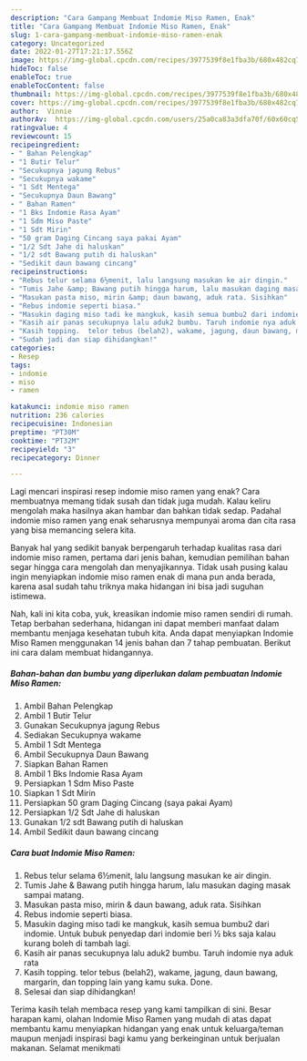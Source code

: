 ```yaml
---
description: "Cara Gampang Membuat Indomie Miso Ramen, Enak"
title: "Cara Gampang Membuat Indomie Miso Ramen, Enak"
slug: 1-cara-gampang-membuat-indomie-miso-ramen-enak
category: Uncategorized
date: 2022-01-27T17:21:17.556Z
image: https://img-global.cpcdn.com/recipes/3977539f8e1fba3b/680x482cq70/indomie-miso-ramen-foto-resep-utama.jpg
hideToc: false
enableToc: true
enableTocContent: false
thumbnail: https://img-global.cpcdn.com/recipes/3977539f8e1fba3b/680x482cq70/indomie-miso-ramen-foto-resep-utama.jpg
cover: https://img-global.cpcdn.com/recipes/3977539f8e1fba3b/680x482cq70/indomie-miso-ramen-foto-resep-utama.jpg
author:  Vinnie
authorAv:  https://img-global.cpcdn.com/users/25a0ca83a3dfa70f/60x60cq50/avatar.jpg
ratingvalue: 4
reviewcount: 15
recipeingredient:
- " Bahan Pelengkap"
- "1 Butir Telur"
- "Secukupnya jagung Rebus"
- "Secukupnya wakame"
- "1 Sdt Mentega"
- "Secukupnya Daun Bawang"
- " Bahan Ramen"
- "1 Bks Indomie Rasa Ayam"
- "1 Sdm Miso Paste"
- "1 Sdt Mirin"
- "50 gram Daging Cincang saya pakai Ayam"
- "1/2 Sdt Jahe di haluskan"
- "1/2 sdt Bawang putih di haluskan"
- "Sedikit daun bawang cincang"
recipeinstructions:
- "Rebus telur selama 6½menit, lalu langsung masukan ke air dingin."
- "Tumis Jahe &amp; Bawang putih hingga harum, lalu masukan daging masak sampai matang."
- "Masukan pasta miso, mirin &amp; daun bawang, aduk rata. Sisihkan"
- "Rebus indomie seperti biasa."
- "Masukin daging miso tadi ke mangkuk, kasih semua bumbu2 dari indomie.  Untuk bubuk penyedap dari indomie beri ½ bks saja kalau kurang boleh di tambah lagi."
- "Kasih air panas secukupnya lalu aduk2 bumbu. Taruh indomie nya aduk rata"
- "Kasih topping.  telor tebus (belah2), wakame, jagung, daun bawang, margarin, dan topping lain yang kamu suka.  Done."
- "Sudah jadi dan siap dihidangkan!"
categories:
- Resep
tags:
- indomie
- miso
- ramen

katakunci: indomie miso ramen 
nutrition: 236 calories
recipecuisine: Indonesian
preptime: "PT30M"
cooktime: "PT32M"
recipeyield: "3"
recipecategory: Dinner

---
```



Lagi mencari inspirasi resep indomie miso ramen yang enak? Cara membuatnya memang tidak susah dan tidak juga mudah. Kalau keliru mengolah maka hasilnya akan hambar dan bahkan tidak sedap. Padahal indomie miso ramen yang enak seharusnya mempunyai aroma dan cita rasa yang bisa memancing selera kita.




Banyak hal yang sedikit banyak berpengaruh terhadap kualitas rasa dari indomie miso ramen, pertama dari jenis bahan, kemudian pemilihan bahan segar hingga cara mengolah dan menyajikannya. Tidak usah pusing kalau ingin menyiapkan indomie miso ramen enak di mana pun anda berada, karena asal sudah tahu triknya maka hidangan ini bisa jadi suguhan istimewa.


Nah, kali ini kita coba, yuk, kreasikan indomie miso ramen sendiri di rumah. Tetap berbahan sederhana, hidangan ini dapat memberi manfaat dalam membantu menjaga kesehatan tubuh kita. Anda dapat menyiapkan Indomie Miso Ramen menggunakan 14 jenis bahan dan 7 tahap pembuatan. Berikut ini cara dalam membuat hidangannya.

<!--inarticleads1-->

##### Bahan-bahan dan bumbu yang diperlukan dalam pembuatan Indomie Miso Ramen:

1. Ambil  Bahan Pelengkap
1. Ambil 1 Butir Telur
1. Gunakan Secukupnya jagung Rebus
1. Sediakan Secukupnya wakame
1. Ambil 1 Sdt Mentega
1. Ambil Secukupnya Daun Bawang
1. Siapkan  Bahan Ramen
1. Ambil 1 Bks Indomie Rasa Ayam
1. Persiapkan 1 Sdm Miso Paste
1. Siapkan 1 Sdt Mirin
1. Persiapkan 50 gram Daging Cincang (saya pakai Ayam)
1. Persiapkan 1/2 Sdt Jahe di haluskan
1. Gunakan 1/2 sdt Bawang putih di haluskan
1. Ambil Sedikit daun bawang cincang




<!--inarticleads2-->

##### Cara buat Indomie Miso Ramen:

1. Rebus telur selama 6½menit, lalu langsung masukan ke air dingin.
1. Tumis Jahe &amp; Bawang putih hingga harum, lalu masukan daging masak sampai matang.
1. Masukan pasta miso, mirin &amp; daun bawang, aduk rata. Sisihkan
1. Rebus indomie seperti biasa.
1. Masukin daging miso tadi ke mangkuk, kasih semua bumbu2 dari indomie.  Untuk bubuk penyedap dari indomie beri ½ bks saja kalau kurang boleh di tambah lagi.
1. Kasih air panas secukupnya lalu aduk2 bumbu. Taruh indomie nya aduk rata
1. Kasih topping.  telor tebus (belah2), wakame, jagung, daun bawang, margarin, dan topping lain yang kamu suka.  Done.
1. Selesai dan siap dihidangkan!



Terima kasih telah membaca resep yang kami tampilkan di sini. Besar harapan kami, olahan Indomie Miso Ramen yang mudah di atas dapat membantu kamu menyiapkan hidangan yang enak untuk keluarga/teman maupun menjadi inspirasi bagi kamu yang berkeinginan untuk berjualan makanan. Selamat menikmati
